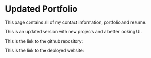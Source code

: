 # Updated Portfolio

This page contains all of my contact information, portfolio and resume.

This is an updated version with new projects and a better looking UI.

This is the link to the github repository:

This is the link to the deployed website: